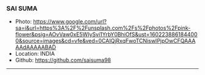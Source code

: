 ### SAI SUMA
- Photo: https://www.google.com/url?sa=i&url=https%3A%2F%2Funsplash.com%2Fs%2Fphotos%2Fpink-flower&psig=AOvVaw0xE5WIySvi1YrbY0BhiOfS&ust=1602238861844000&source=images&cd=vfe&ved=0CAIQjRxqFwoTCNiswIPjpOwCFQAAAAAdAAAAABAD
- Location: INDIA
- Github: https://github.com/saisuma98
***
